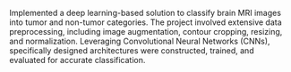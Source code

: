 Implemented a deep learning-based solution to classify brain MRI images into tumor and non-tumor categories. The project involved extensive data preprocessing, including image augmentation, contour cropping, resizing, and normalization. Leveraging Convolutional Neural Networks (CNNs), specifically designed architectures were constructed, trained, and evaluated for accurate classification.
